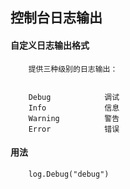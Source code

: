 ## 控制台日志输出

#### 自定义日志输出格式

```
    提供三种级别的日志输出：
    
    
    Debug            调试
    Info             信息
    Warning          警告
    Error            错误

```

#### 用法

```
    log.Debug("debug")

```
